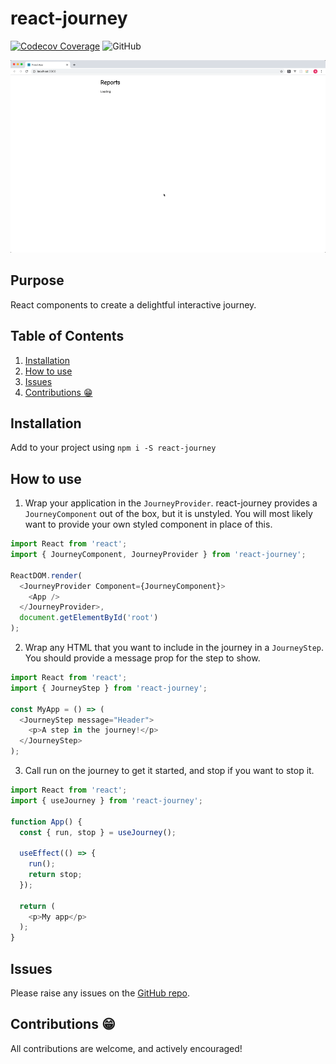 # react-journey

[![Codecov Coverage](https://img.shields.io/codecov/c/github/nickheal/react-journey/master.svg?style=flat)](https://codecov.io/gh/nickheal/react-journey/)
![GitHub](https://img.shields.io/github/license/nickheal/react-journey)

![Screenshot](https://github.com/nickheal/react-journey/blob/master/docs/demo.gif?raw=true)

## Purpose

React components to create a delightful interactive journey.

## Table of Contents
1. [Installation](#installation)
2. [How to use](#how-to-use)
3. [Issues](#issues)
4. [Contributions 😁](#contributions-😁)

## Installation

Add to your project using `npm i -S react-journey`

## How to use

1. Wrap your application in the `JourneyProvider`. react-journey provides a `JourneyComponent` out of the box, but it is unstyled. You will most likely want to provide your own styled component in place of this.

```javascript
import React from 'react';
import { JourneyComponent, JourneyProvider } from 'react-journey';

ReactDOM.render(
  <JourneyProvider Component={JourneyComponent}>
    <App />
  </JourneyProvider>,
  document.getElementById('root')
);
```

2. Wrap any HTML that you want to include in the journey in a `JourneyStep`. You should provide a message prop for the step to show.

```javascript
import React from 'react';
import { JourneyStep } from 'react-journey';

const MyApp = () => (
  <JourneyStep message="Header">
    <p>A step in the journey!</p>
  </JourneyStep>
);
```

3. Call run on the journey to get it started, and stop if you want to stop it.

```javascript
import React from 'react';
import { useJourney } from 'react-journey';

function App() {
  const { run, stop } = useJourney();

  useEffect(() => {
    run();
    return stop;
  });

  return (
    <p>My app</p>
  );
}
```

## Issues

Please raise any issues on the [GitHub repo](https://github.com/nickheal/react-journey/issues).

## Contributions 😁

All contributions are welcome, and actively encouraged!
